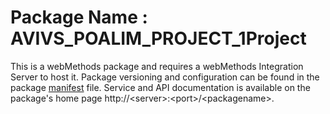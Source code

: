 # Package Name : AVIVS_POALIM_PROJECT_1Project
This is a webMethods package and requires a webMethods Integration Server to host it. Package versioning and configuration can be found in the package [manifest](./AVIVS_POALIM_PROJECT_1Project/manifest.v3) file. Service and API documentation is available on the package's home page http://&lt;server&gt;:&lt;port&gt;/&lt;packagename>.